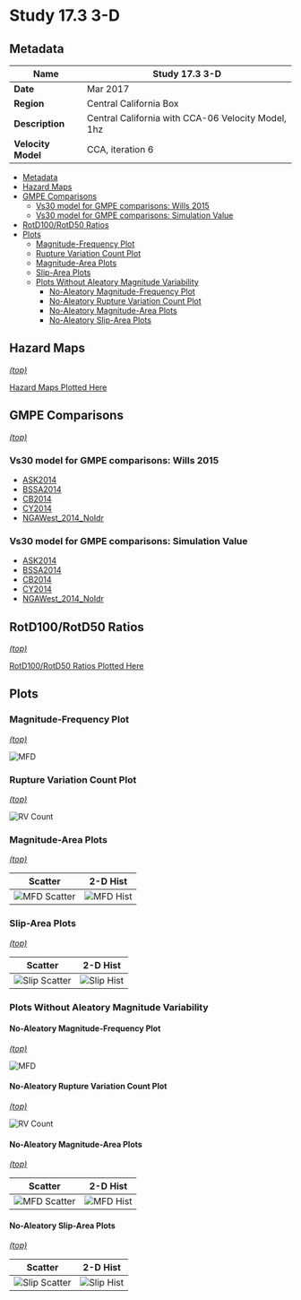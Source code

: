 # Study 17.3 3-D
## Metadata
| **Name** | Study 17.3 3-D |
|-----|-----|
| **Date** | Mar 2017 |
| **Region** | Central California Box |
| **Description** | Central California with CCA-06 Velocity Model, 1hz |
| **Velocity Model** | CCA, iteration 6 |

* [Metadata](#metadata)
* [Hazard Maps](#hazard-maps)
* [GMPE Comparisons](#gmpe-comparisons)
  * [Vs30 model for GMPE comparisons: Wills 2015](#vs30-model-for-gmpe-comparisons-wills-2015)
  * [Vs30 model for GMPE comparisons: Simulation Value](#vs30-model-for-gmpe-comparisons-simulation-value)
* [RotD100/RotD50 Ratios](#rotd100rotd50-ratios)
* [Plots](#plots)
  * [Magnitude-Frequency Plot](#magnitude-frequency-plot)
  * [Rupture Variation Count Plot](#rupture-variation-count-plot)
  * [Magnitude-Area Plots](#magnitude-area-plots)
  * [Slip-Area Plots](#slip-area-plots)
  * [Plots Without Aleatory Magnitude Variability](#plots-without-aleatory-magnitude-variability)
    * [No-Aleatory Magnitude-Frequency Plot](#no-aleatory-magnitude-frequency-plot)
    * [No-Aleatory Rupture Variation Count Plot](#no-aleatory-rupture-variation-count-plot)
    * [No-Aleatory Magnitude-Area Plots](#no-aleatory-magnitude-area-plots)
    * [No-Aleatory Slip-Area Plots](#no-aleatory-slip-area-plots)

## Hazard Maps
*[(top)](#study-173-3-d)*

[Hazard Maps Plotted Here](hazard_maps/)

## GMPE Comparisons
*[(top)](#study-173-3-d)*

### Vs30 model for GMPE comparisons: Wills 2015

* [ASK2014](gmpe_comparisons_ASK2014_Vs30Wills2015/)
* [BSSA2014](gmpe_comparisons_BSSA2014_Vs30Wills2015/)
* [CB2014](gmpe_comparisons_CB2014_Vs30Wills2015/)
* [CY2014](gmpe_comparisons_CY2014_Vs30Wills2015/)
* [NGAWest_2014_NoIdr](gmpe_comparisons_NGAWest_2014_NoIdr_Vs30Wills2015/)
### Vs30 model for GMPE comparisons: Simulation Value

* [ASK2014](gmpe_comparisons_ASK2014_Vs30Simulation/)
* [BSSA2014](gmpe_comparisons_BSSA2014_Vs30Simulation/)
* [CB2014](gmpe_comparisons_CB2014_Vs30Simulation/)
* [CY2014](gmpe_comparisons_CY2014_Vs30Simulation/)
* [NGAWest_2014_NoIdr](gmpe_comparisons_NGAWest_2014_NoIdr_Vs30Simulation/)

## RotD100/RotD50 Ratios
*[(top)](#study-173-3-d)*

[RotD100/RotD50 Ratios Plotted Here](rotd_ratio_comparisons/)

## Plots
### Magnitude-Frequency Plot
*[(top)](#study-173-3-d)*

![MFD](resources/mfd.png)
### Rupture Variation Count Plot
*[(top)](#study-173-3-d)*

![RV Count](resources/rv_count.png)
### Magnitude-Area Plots
*[(top)](#study-173-3-d)*

| Scatter | 2-D Hist |
|-----|-----|
| ![MFD Scatter](resources/mag_area.png) | ![MFD Hist](resources/mag_area_hist2D.png) |
### Slip-Area Plots
*[(top)](#study-173-3-d)*

| Scatter | 2-D Hist |
|-----|-----|
| ![Slip Scatter](resources/slip_area.png) | ![Slip Hist](resources/slip_area_hist2D.png) |
### Plots Without Aleatory Magnitude Variability
#### No-Aleatory Magnitude-Frequency Plot
*[(top)](#study-173-3-d)*

![MFD](resources/mfd_no_aleatory.png)
#### No-Aleatory Rupture Variation Count Plot
*[(top)](#study-173-3-d)*

![RV Count](resources/rv_count_no_aleatory.png)
#### No-Aleatory Magnitude-Area Plots
*[(top)](#study-173-3-d)*

| Scatter | 2-D Hist |
|-----|-----|
| ![MFD Scatter](resources/mag_area_no_aleatory.png) | ![MFD Hist](resources/mag_area_no_aleatory_hist2D.png) |
#### No-Aleatory Slip-Area Plots
*[(top)](#study-173-3-d)*

| Scatter | 2-D Hist |
|-----|-----|
| ![Slip Scatter](resources/slip_area_no_aleatory.png) | ![Slip Hist](resources/slip_area_no_aleatory_hist2D.png) |

